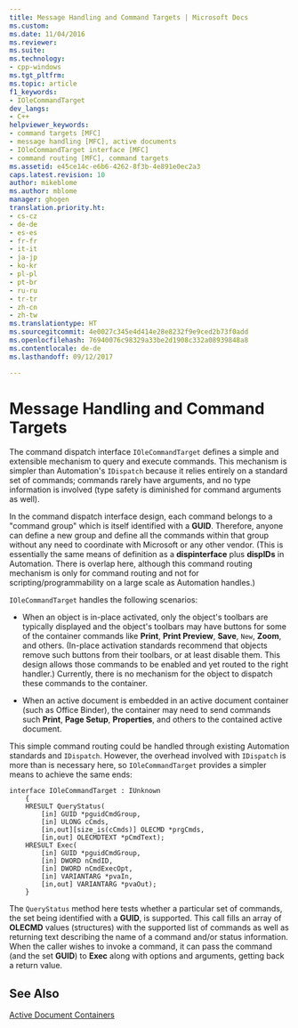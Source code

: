 ```yaml
---
title: Message Handling and Command Targets | Microsoft Docs
ms.custom: 
ms.date: 11/04/2016
ms.reviewer: 
ms.suite: 
ms.technology:
- cpp-windows
ms.tgt_pltfrm: 
ms.topic: article
f1_keywords:
- IOleCommandTarget
dev_langs:
- C++
helpviewer_keywords:
- command targets [MFC]
- message handling [MFC], active documents
- IOleCommandTarget interface [MFC]
- command routing [MFC], command targets
ms.assetid: e45ce14c-e6b6-4262-8f3b-4e891e0ec2a3
caps.latest.revision: 10
author: mikeblome
ms.author: mblome
manager: ghogen
translation.priority.ht:
- cs-cz
- de-de
- es-es
- fr-fr
- it-it
- ja-jp
- ko-kr
- pl-pl
- pt-br
- ru-ru
- tr-tr
- zh-cn
- zh-tw
ms.translationtype: HT
ms.sourcegitcommit: 4e0027c345e4d414e28e8232f9e9ced2b73f0add
ms.openlocfilehash: 76940076c98329a33be2d1908c332a08939848a8
ms.contentlocale: de-de
ms.lasthandoff: 09/12/2017

---
```

# <a name="message-handling-and-command-targets"></a>Message Handling and Command Targets
The command dispatch interface `IOleCommandTarget` defines a simple and extensible mechanism to query and execute commands. This mechanism is simpler than Automation's `IDispatch` because it relies entirely on a standard set of commands; commands rarely have arguments, and no type information is involved (type safety is diminished for command arguments as well).  
  
 In the command dispatch interface design, each command belongs to a "command group" which is itself identified with a **GUID**. Therefore, anyone can define a new group and define all the commands within that group without any need to coordinate with Microsoft or any other vendor. (This is essentially the same means of definition as a **dispinterface** plus **dispIDs** in Automation. There is overlap here, although this command routing mechanism is only for command routing and not for scripting/programmability on a large scale as Automation handles.)  
  
 `IOleCommandTarget` handles the following scenarios:  
  
-   When an object is in-place activated, only the object's toolbars are typically displayed and the object's toolbars may have buttons for some of the container commands like **Print**, **Print Preview**, **Save**, `New`, **Zoom**, and others. (In-place activation standards recommend that objects remove such buttons from their toolbars, or at least disable them. This design allows those commands to be enabled and yet routed to the right handler.) Currently, there is no mechanism for the object to dispatch these commands to the container.  
  
-   When an active document is embedded in an active document container (such as Office Binder), the container may need to send commands such **Print**, **Page Setup**, **Properties**, and others to the contained active document.  
  
 This simple command routing could be handled through existing Automation standards and `IDispatch`. However, the overhead involved with `IDispatch` is more than is necessary here, so `IOleCommandTarget` provides a simpler means to achieve the same ends:  
  
```  
interface IOleCommandTarget : IUnknown  
    {  
    HRESULT QueryStatus(  
        [in] GUID *pguidCmdGroup,  
        [in] ULONG cCmds,  
        [in,out][size_is(cCmds)] OLECMD *prgCmds,  
        [in,out] OLECMDTEXT *pCmdText);  
    HRESULT Exec(  
        [in] GUID *pguidCmdGroup,  
        [in] DWORD nCmdID,  
        [in] DWORD nCmdExecOpt,  
        [in] VARIANTARG *pvaIn,  
        [in,out] VARIANTARG *pvaOut);  
    }  
```  
  
 The `QueryStatus` method here tests whether a particular set of commands, the set being identified with a **GUID**, is supported. This call fills an array of **OLECMD** values (structures) with the supported list of commands as well as returning text describing the name of a command and/or status information. When the caller wishes to invoke a command, it can pass the command (and the set **GUID**) to **Exec** along with options and arguments, getting back a return value.  
  
## <a name="see-also"></a>See Also  
 [Active Document Containers](../mfc/active-document-containers.md)


